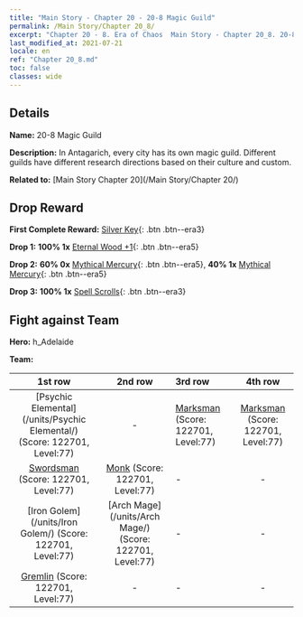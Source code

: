 ```yaml
---
title: "Main Story - Chapter 20 - 20-8 Magic Guild"
permalink: /Main Story/Chapter 20_8/
excerpt: "Chapter 20 - 8. Era of Chaos  Main Story - Chapter 20_8. 20-8 Magic Guild"
last_modified_at: 2021-07-21
locale: en
ref: "Chapter 20_8.md"
toc: false
classes: wide
---
```


## Details

 **Name:** 20-8 Magic Guild

 **Description:** In Antagarich, every city has its own magic guild. Different guilds have different research directions based on their culture and custom.

 **Related to:** [Main Story Chapter 20](/Main Story/Chapter 20/)

## Drop Reward

 **First Complete Reward:** [Silver Key](/Items/con_693/){: .btn .btn--era3}

 **Drop 1:** **100% 1x** [Eternal Wood +1](/Items/mat_69/){: .btn .btn--era5}

 **Drop 2:** **60% 0x** [Mythical Mercury](/Items/mat_63/){: .btn .btn--era5}, **40% 1x** [Mythical Mercury](/Items/mat_63/){: .btn .btn--era5}

 **Drop 3:** **100% 1x** [Spell Scrolls](/Items/con_694/){: .btn .btn--era3}


## Fight against Team
 **Hero:** h_Adelaide

 **Team:**


  | 1st row | 2nd row | 3rd row | 4th row |
  |:----:|:----:|:----|:----:|
  | [Psychic Elemental](/units/Psychic Elemental/) (Score: 122701, Level:77)  | - | [Marksman](/units/Marksman/) (Score: 122701, Level:77)  | [Marksman](/units/Marksman/) (Score: 122701, Level:77)  |
  | [Swordsman](/units/Swordsman/) (Score: 122701, Level:77)  | [Monk](/units/Monk/) (Score: 122701, Level:77)  | - | - |
  | [Iron Golem](/units/Iron Golem/) (Score: 122701, Level:77)  | [Arch Mage](/units/Arch Mage/) (Score: 122701, Level:77)  | - | - |
  | [Gremlin](/units/Gremlin/) (Score: 122701, Level:77)  | - | - | - |



